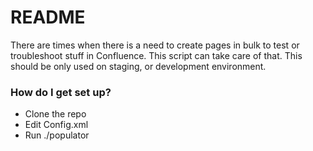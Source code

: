 # README #

There are times when there is a need to create pages in bulk to test or troubleshoot stuff in Confluence. This script can take care of that. This should be only used on staging, or development environment.

### How do I get set up? ###

* Clone the repo
* Edit Config.xml
* Run ./populator
